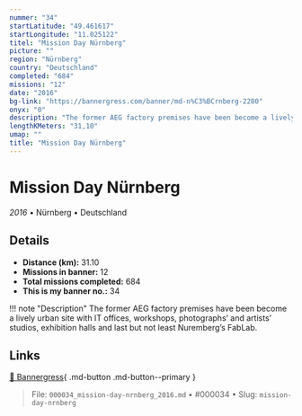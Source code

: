 ```yaml
---
nummer: "34"
startLatitude: "49.461617"
startLongitude: "11.025122"
titel: "Mission Day Nürnberg"
picture: ""
region: "Nürnberg"
country: "Deutschland"
completed: "684"
missions: "12"
date: "2016"
bg-link: "https://bannergress.com/banner/md-n%C3%BCrnberg-2280"
onyx: "0"
description: "The former AEG factory premises have been become a lively urban site with IT offices, workshops, photographs’ and artists’ studios, exhibition halls and last but not least Nuremberg’s FabLab."
lengthKMeters: "31,10"
umap: ""
title: "Mission Day Nürnberg"
---
```

# Mission Day Nürnberg

*2016* • Nürnberg • Deutschland



## Details
- **Distance (km):** 31.10
- **Missions in banner:** 12
- **Total missions completed:** 684
- **This is my banner no.:** 34


!!! note "Description"
    The former AEG factory premises have been become a lively urban site with IT offices, workshops, photographs’ and artists’ studios, exhibition halls and last but not least Nuremberg’s FabLab.



## Links
[🔗 Bannergress](https://bannergress.com/banner/md-n%C3%BCrnberg-2280){ .md-button .md-button--primary }



> File: `000034_mission-day-nrnberg_2016.md` • #000034 • Slug: `mission-day-nrnberg`
